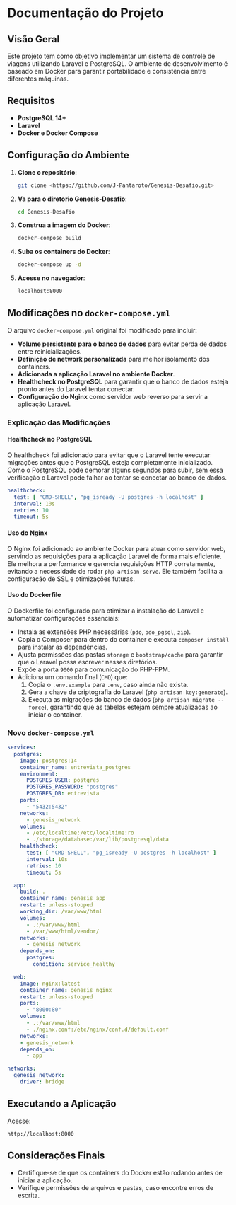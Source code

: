 # Documentação do Projeto

## Visão Geral
Este projeto tem como objetivo implementar um sistema de controle de viagens utilizando Laravel e PostgreSQL. O ambiente de desenvolvimento é baseado em Docker para garantir portabilidade e consistência entre diferentes máquinas.

## Requisitos
- **PostgreSQL 14+**
- **Laravel**
- **Docker e Docker Compose**

## Configuração do Ambiente

1. **Clone o repositório**:
   ```sh
   git clone <https://github.com/J-Pantaroto/Genesis-Desafio.git>
   
   ```
2. **Va para o diretorio Genesis-Desafio**:
   ```sh
   cd Genesis-Desafio
   ```
3. **Construa a imagem do Docker**:
   ```sh
   docker-compose build
   ```

4. **Suba os containers do Docker**:
   ```sh
   docker-compose up -d
   ```
5. **Acesse no navegador**:
   ```sh
   localhost:8000
   ```
## Modificações no `docker-compose.yml`

O arquivo `docker-compose.yml` original foi modificado para incluir:
- **Volume persistente para o banco de dados** para evitar perda de dados entre reinicializações.
- **Definição de network personalizada** para melhor isolamento dos containers.
- **Adicionada a aplicação Laravel no ambiente Docker**.
- **Healthcheck no PostgreSQL** para garantir que o banco de dados esteja pronto antes do Laravel tentar conectar.
- **Configuração do Nginx** como servidor web reverso para servir a aplicação Laravel.

### Explicação das Modificações

#### **Healthcheck no PostgreSQL**
O healthcheck foi adicionado para evitar que o Laravel tente executar migrações antes que o PostgreSQL esteja completamente inicializado. Como o PostgreSQL pode demorar alguns segundos para subir, sem essa verificação o Laravel pode falhar ao tentar se conectar ao banco de dados.

```yaml
healthcheck:
  test: [ "CMD-SHELL", "pg_isready -U postgres -h localhost" ]
  interval: 10s
  retries: 10
  timeout: 5s
```

#### **Uso do Nginx**
O Nginx foi adicionado ao ambiente Docker para atuar como servidor web, servindo as requisições para a aplicação Laravel de forma mais eficiente. Ele melhora a performance e gerencia requisições HTTP corretamente, evitando a necessidade de rodar `php artisan serve`. Ele também facilita a configuração de SSL e otimizações futuras.

#### **Uso do Dockerfile**
O Dockerfile foi configurado para otimizar a instalação do Laravel e automatizar configurações essenciais:
- Instala as extensões PHP necessárias (`pdo`, `pdo_pgsql`, `zip`).
- Copia o Composer para dentro do container e executa `composer install` para instalar as dependências.
- Ajusta permissões das pastas `storage` e `bootstrap/cache` para garantir que o Laravel possa escrever nesses diretórios.
- Expõe a porta `9000` para comunicação do PHP-FPM.
- Adiciona um comando final (`CMD`) que:
  1. Copia o `.env.example` para `.env`, caso ainda não exista.
  2. Gera a chave de criptografia do Laravel (`php artisan key:generate`).
  3. Executa as migrações do banco de dados (`php artisan migrate --force`), garantindo que as tabelas estejam sempre atualizadas ao iniciar o container.

### Novo `docker-compose.yml`

```yaml
services:
  postgres:
    image: postgres:14
    container_name: entrevista_postgres
    environment:
      POSTGRES_USER: postgres
      POSTGRES_PASSWORD: "postgres"
      POSTGRES_DB: entrevista
    ports:
      - "5432:5432"
    networks:
      - genesis_network
    volumes:
      - /etc/localtime:/etc/localtime:ro
      - ./storage/database:/var/lib/postgresql/data
    healthcheck:
      test: [ "CMD-SHELL", "pg_isready -U postgres -h localhost" ]
      interval: 10s
      retries: 10
      timeout: 5s

  app:
    build: .
    container_name: genesis_app
    restart: unless-stopped
    working_dir: /var/www/html
    volumes:
      - .:/var/www/html
      - /var/www/html/vendor/
    networks:
      - genesis_network
    depends_on:
      postgres:
        condition: service_healthy

  web:
    image: nginx:latest
    container_name: genesis_nginx
    restart: unless-stopped
    ports:
      - "8000:80"
    volumes:
      - .:/var/www/html
      - ./nginx.conf:/etc/nginx/conf.d/default.conf
    networks:
    - genesis_network
    depends_on:
      - app

networks:
  genesis_network:
    driver: bridge
```

## Executando a Aplicação

Acesse:
```
http://localhost:8000
```

## Considerações Finais
- Certifique-se de que os containers do Docker estão rodando antes de iniciar a aplicação.
- Verifique permissões de arquivos e pastas, caso encontre erros de escrita.


